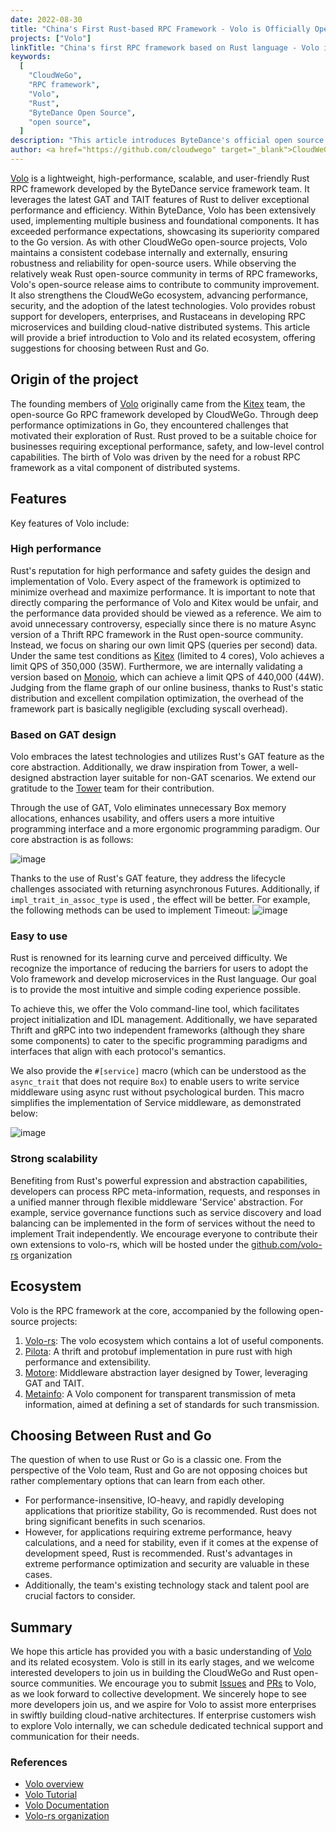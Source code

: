 ```yaml
---
date: 2022-08-30
title: "China's First Rust-based RPC Framework - Volo is Officially Open Source!"
projects: ["Volo"]
linkTitle: "China's first RPC framework based on Rust language - Volo is officially open source!"
keywords:
  [
    "CloudWeGo",
    "RPC framework",
    "Volo",
    "Rust",
    "ByteDance Open Source",
    "open source",
  ]
description: "This article introduces ByteDance's official open source Rust RPC framework — Volo, and focuses on the project's origin, main features and related ecosystem."
author: <a href="https://github.com/cloudwego" target="_blank">CloudWeGo Team</a>
---
```


[Volo](https://github.com/cloudwego/volo) is a lightweight, high-performance, scalable, and user-friendly Rust RPC framework developed by the ByteDance service framework team. It leverages the latest GAT and TAIT features of Rust to deliver exceptional performance and efficiency.
Within ByteDance, Volo has been extensively used, implementing multiple business and foundational components. It has exceeded performance expectations, showcasing its superiority compared to the Go version. As with other CloudWeGo open-source projects, Volo maintains a consistent codebase internally and externally, ensuring robustness and reliability for open-source users.
While observing the relatively weak Rust open-source community in terms of RPC frameworks, Volo's open-source release aims to contribute to community improvement. It also strengthens the CloudWeGo ecosystem, advancing performance, security, and the adoption of the latest technologies. Volo provides robust support for developers, enterprises, and Rustaceans in developing RPC microservices and building cloud-native distributed systems.
This article will provide a brief introduction to Volo and its related ecosystem, offering suggestions for choosing between Rust and Go.

## Origin of the project

The founding members of [Volo](https://github.com/cloudwego/volo) originally came from the [Kitex](https://github.com/cloudwego/kitex) team, the open-source Go RPC framework developed by CloudWeGo. Through deep performance optimizations in Go, they encountered challenges that motivated their exploration of Rust. Rust proved to be a suitable choice for businesses requiring exceptional performance, safety, and low-level control capabilities. The birth of Volo was driven by the need for a robust RPC framework as a vital component of distributed systems.

## Features

Key features of Volo include:

### High performance

Rust's reputation for high performance and safety guides the design and implementation of Volo. Every aspect of the framework is optimized to minimize overhead and maximize performance.
It is important to note that directly comparing the performance of Volo and Kitex would be unfair, and the performance data provided should be viewed as a reference. We aim to avoid unnecessary controversy, especially since there is no mature Async version of a Thrift RPC framework in the Rust open-source community. Instead, we focus on sharing our own limit QPS (queries per second) data.
Under the same test conditions as [Kitex](https://github.com/cloudwego/kitex) (limited to 4 cores), Volo achieves a limit QPS of 350,000 (35W). Furthermore, we are internally validating a version based on [Monoio](https://github.com/bytedance/monoio), which can achieve a limit QPS of 440,000 (44W).
Judging from the flame graph of our online business, thanks to Rust's static distribution and excellent compilation optimization, the overhead of the framework part is basically negligible (excluding syscall overhead).

### Based on GAT design

Volo embraces the latest technologies and utilizes Rust's GAT feature as the core abstraction. Additionally, we draw inspiration from Tower, a well-designed abstraction layer suitable for non-GAT scenarios. We extend our gratitude to the [Tower](https://github.com/tower-rs/tower) team for their contribution.

Through the use of GAT, Volo eliminates unnecessary Box memory allocations, enhances usability, and offers users a more intuitive programming interface and a more ergonomic programming paradigm.
Our core abstraction is as follows:

![image](/img/blog/opensource_volo/1.png)

Thanks to the use of Rust's GAT feature, they address the lifecycle challenges associated with returning asynchronous Futures. Additionally, if `impl_trait_in_assoc_type` is used , the effect will be better. For example, the following methods can be used to implement Timeout:
![image](/img/blog/opensource_volo/2.png)

### Easy to use

Rust is renowned for its learning curve and perceived difficulty. We recognize the importance of reducing the barriers for users to adopt the Volo framework and develop microservices in the Rust language. Our goal is to provide the most intuitive and simple coding experience possible.

To achieve this, we offer the Volo command-line tool, which facilitates project initialization and IDL management. Additionally, we have separated Thrift and gRPC into two independent frameworks (although they share some components) to cater to the specific programming paradigms and interfaces that align with each protocol's semantics.

We also provide the `#[service]` macro (which can be understood as the `async_trait` that does not require `Box`) to enable users to write service middleware using async rust without psychological burden.
This macro simplifies the implementation of Service middleware, as demonstrated below:

![image](/img/blog/opensource_volo/3.png)

### Strong scalability

Benefiting from Rust's powerful expression and abstraction capabilities, developers can process RPC meta-information, requests, and responses in a unified manner through flexible middleware 'Service' abstraction.
For example, service governance functions such as service discovery and load balancing can be implemented in the form of services without the need to implement Trait independently.
We encourage everyone to contribute their own extensions to volo-rs, which will be hosted under the [github.com/volo-rs](http://github.com/volo-rs) organization

## Ecosystem

Volo is the RPC framework at the core, accompanied by the following open-source projects:

1. [Volo-rs](https://github.com/volo-rs): The volo ecosystem which contains a lot of useful components.
2. [Pilota](https://github.com/cloudwego/pilota): A thrift and protobuf implementation in pure rust with high performance and extensibility.
3. [Motore](https://github.com/cloudwego/motore): Middleware abstraction layer designed by Tower, leveraging GAT and TAIT.
4. [Metainfo](https://github.com/cloudwego/metainfo): A Volo component for transparent transmission of meta information, aimed at defining a set of standards for such transmission.

## Choosing Between Rust and Go

The question of when to use Rust or Go is a classic one. From the perspective of the Volo team, Rust and Go are not opposing choices but rather complementary options that can learn from each other.

- For performance-insensitive, IO-heavy, and rapidly developing applications that prioritize stability, Go is recommended. Rust does not bring significant benefits in such scenarios.
- However, for applications requiring extreme performance, heavy calculations, and a need for stability, even if it comes at the expense of development speed, Rust is recommended. Rust's advantages in extreme performance optimization and security are valuable in these cases.
- Additionally, the team's existing technology stack and talent pool are crucial factors to consider.

## Summary

We hope this article has provided you with a basic understanding of [Volo](https://github.com/cloudwego/volo) and its related ecosystem. Volo is still in its early stages, and we welcome interested developers to join us in building the CloudWeGo and Rust open-source communities. We encourage you to submit [Issues](https://github.com/cloudwego/volo/issues) and [PRs](https://github.com/cloudwego/volo/pulls) to Volo, as we look forward to collective development. We sincerely hope to see more developers join us, and we aspire for Volo to assist more enterprises in swiftly building cloud-native architectures. If enterprise customers wish to explore Volo internally, we can schedule dedicated technical support and communication for their needs.

### References

- [Volo overview](https://github.com/cloudwego/volo)
- [Volo Tutorial](/docs/volo/)
- [Volo Documentation](https://docs.rs/volo)
- [Volo-rs organization](https://github.com/volo-rs)
